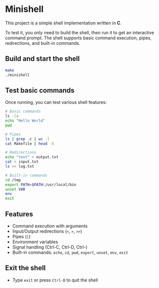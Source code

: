 # Minishell

This project is a simple shell implementation written in **C**.

To test it, you only need to build the shell, then run it to get an interactive command prompt.
The shell supports basic command execution, pipes, redirections, and built-in commands.

## Build and start the shell
```bash
make
./minishell
```

## Test basic commands
Once running, you can test various shell features:
```bash
# Basic commands
ls -la
echo "Hello World"
pwd

# Pipes
ls | grep .c | wc -l
cat Makefile | head -5

# Redirections
echo "test" > output.txt
cat < input.txt
ls >> log.txt

# Built-in commands
cd /tmp
export PATH=$PATH:/usr/local/bin
unset VAR
env
exit
```

## Features
- Command execution with arguments
- Input/Output redirections (`<`, `>`, `>>`)
- Pipes (`|`)
- Environment variables
- Signal handling (Ctrl-C, Ctrl-D, Ctrl-\)
- Built-in commands: `echo`, `cd`, `pwd`, `export`, `unset`, `env`, `exit`

## Exit the shell
- Type `exit` or press `Ctrl-D` to quit the shell
